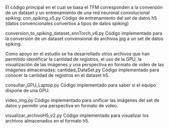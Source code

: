 El código principal en el cual se basa el TFM corresponden a la conversión de un dataset y un entrenamiento de una red neuronal convolucional spiking:
cnn_spiking_v5.py
Código de entrenamiento del set de datos h5 (datos convencionales convertios a tipos de datos spiking)

conversion_to_spiking_dataset_snnTorch_v6.py
Código implementado para la conversión de un dataset convensional de archivos jpg a un set de datos spiking.


Como apoyo en el estudio se ha desarrollado otros archivos que han permitido identificar la cantidad de registros, el uso de la GPU, la visualización de las imágenes  y una perspectiva en formato de video de las imágenes almacenadas:
cantidad_DataSet.py
Código implementado para conocer la cantidad de registros en el dataset h5.

consultar_GPU_Laptop.py
Código implementado para saber si el equipo dispone de una GPU.

video_img.py
Código implementado para unificar las imágenes del set de datos y permitir una perspectiva en formato de video.

visualizar_archivoH5_v2.py
Código implementado para visualizar los archivos almacenados en el formato h5.
